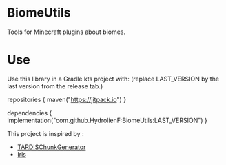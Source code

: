 # BiomeUtils
Tools for Minecraft plugins about biomes.

# Use
Use this library in a Gradle kts project with: (replace LAST_VERSION by the last version from the release tab.)

repositories {
    maven("https://jitpack.io")
}

dependencies {
    implementation("com.github.HydrolienF:BiomeUtils:LAST_VERSION")
}

This project is inspired by :
- [TARDISChunkGenerator](https://github.com/eccentricdevotion/TARDISChunkGenerator/blob/master/src/main/java/me/eccentric_nz/tardischunkgenerator/custombiome/BiomeHelper.java)
- [Iris](https://github.com/VolmitSoftware/Iris)